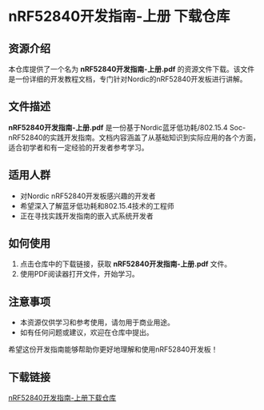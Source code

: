 # nRF52840开发指南-上册 下载仓库

## 资源介绍

本仓库提供了一个名为 **nRF52840开发指南-上册.pdf** 的资源文件下载。该文件是一份详细的开发教程文档，专门针对Nordic的nRF52840开发板进行讲解。

## 文件描述

**nRF52840开发指南-上册.pdf** 是一份基于Nordic蓝牙低功耗/802.15.4 Soc-nRF52840的实践开发指南。文档内容涵盖了从基础知识到实际应用的各个方面，适合初学者和有一定经验的开发者参考学习。

## 适用人群

- 对Nordic nRF52840开发板感兴趣的开发者
- 希望深入了解蓝牙低功耗和802.15.4技术的工程师
- 正在寻找实践开发指南的嵌入式系统开发者

## 如何使用

1. 点击仓库中的下载链接，获取 **nRF52840开发指南-上册.pdf** 文件。
2. 使用PDF阅读器打开文件，开始学习。

## 注意事项

- 本资源仅供学习和参考使用，请勿用于商业用途。
- 如有任何问题或建议，欢迎在仓库中提出。

希望这份开发指南能够帮助你更好地理解和使用nRF52840开发板！

## 下载链接

[nRF52840开发指南-上册下载仓库](https://pan.quark.cn/s/d31d087ea30d)